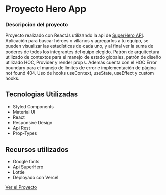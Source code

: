 # Proyecto Hero App

### Descripcion del proyecto
Proyecto realizado con ReactJs utilizando la api de [SuperHero API](https://superheroapi.com/).
Aplicación para buscar héroes o villanos y agregarlos a tu equipo,
se pueden visualizar las estadísticas de cada uno, y al final ver la suma de poderes de todos los integrantes del quipo elegido.
Patrón de arquitectura utilizado de contextos para el manejo de estado globales, patrón de diseño utilizado HOC, Provider y render props.
Además cuenta con el HOC Error boundary para el manejo de límites de error e implementación de página not found 404.
Uso de hooks useContext, useState, useEffect y custom hooks.

## Tecnologias Utilizadas

- Styled Components
- Material UI
- React 
- Responsive Design
- Api Rest
- Prop-Types

## Recursos utilizados

- Google fonts
- Api SuperHero
- Lottie
- Deployado con Vercel

[Ver el Proyecto ](https://proyecto-final-gamma.vercel.app/)
